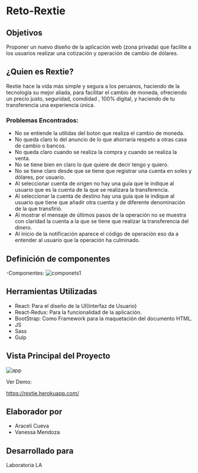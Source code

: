# Reto-Rextie

## Objetivos

Proponer un nuevo diseño de la aplicación web (zona privada) que facilite a los usuarios realizar una cotización y operación de cambio de dólares.

## ¿Quien es Rextie?

Rextie hace la vida más simple y segura a los peruanos, haciendo de la tecnología su mejor aliada, para facilitar el cambio de moneda, ofreciendo un precio justo, seguridad, comdidad , 100% digital, y haciendo de tu transferencia una experiencia única.

### Problemas Encontrados:

- No se entiende la  utilidas del boton que realiza el cambio de moneda.
- No queda claro lo del anuncio de lo que ahorraría respeto a otras casa de cambio o bancos.
- No queda claro cuando se realiza la compra y cuando se realiza la venta.
- No se tiene bien en claro lo que quiere de decir tengo y quiero.
- No se tiene claro desde que se tiene que registrar una cuenta en soles y dólares, por usuario.
- Al seleccionar cuenta de origen no hay una guía que le indique al usuario que es la cuenta de la que se realizara la transferencia.
- Al seleccionar la cuenta de destino hay una guía que le indique al usuario que tiene que añadir otra cuenta y de diferente denominación de la que transfirió.
- Al mostrar el mensaje de últimos pasos de la operación no se muestra con claridad la cuenta a la que se tiene que realizar la transferencia del dinero.
- Al inicio de la notificación aparece el código de operación eso da a entender al usuario que la operación ha culminado.

## Definición de componentes

  -Componentes:
  ![componets1](https://user-images.githubusercontent.com/32307611/37600933-bd2136ac-2b56-11e8-98e3-365458e946c5.jpg)

## Herramientas Utilizadas

- React: Para el diseño de la UI(Interfaz de Usuario)
- React-Redux: Para la funcionalidad de la aplicación.
- BootStrap: Como Framework para la maquetación del documento HTML.
- JS
- Sass
- Gulp

## Vista Principal del Proyecto

![app](https://user-images.githubusercontent.com/32307611/38184513-c8442e24-360d-11e8-8384-de37bcee9824.PNG)

Ver Demo:

https://rextie.herokuapp.com/

## Elaborador por

- Araceli Cueva
- Vanessa Mendoza

## Desarrollado para

Laboratoria LA
